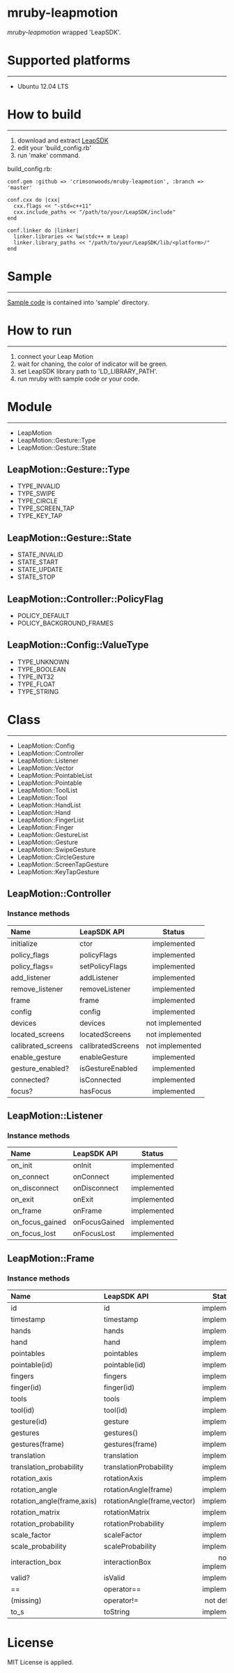 mruby-leapmotion
====

_mruby-leapmotion_ wrapped 'LeapSDK'.

# Supported platforms
----

- Ubuntu 12.04 LTS

# How to build
----

1. download and extract [LeapSDK](https://developer.leapmotion.com/downloads)
2. edit your 'build_config.rb'
3. run 'make' command.


build_config.rb:

    conf.gem :github => 'crimsonwoods/mruby-leapmotion', :branch => 'master'
    
    conf.cxx do |cxx|
      cxx.flags << "-std=c++11"
      cxx.include_paths << "/path/to/your/LeapSDK/include"
    end
    
    conf.linker do |linker|
      linker.libraries << %w(stdc++ m Leap)
      linker.library_paths << "/path/to/your/LeapSDK/lib/<platform>/"
    end


# Sample
----

[Sample code](/sample/leapmotion.rb) is contained into 'sample' directory.

# How to run
----

1. connect your Leap Motion
2. wait for chaning, the color of indicator will be green.
3. set LeapSDK library path to 'LD_LIBRARY_PATH'.
4. run mruby with sample code or your code.


# Module
----

- LeapMotion
- LeapMotion::Gesture::Type
- LeapMotion::Gesture::State

## LeapMotion::Gesture::Type

- TYPE_INVALID
- TYPE_SWIPE
- TYPE_CIRCLE
- TYPE_SCREEN_TAP
- TYPE_KEY_TAP

## LeapMotion::Gesture::State

- STATE_INVALID
- STATE_START
- STATE_UPDATE
- STATE_STOP

## LeapMotion::Controller::PolicyFlag

- POLICY_DEFAULT
- POLICY_BACKGROUND_FRAMES

## LeapMotion::Config::ValueType

- TYPE_UNKNOWN
- TYPE_BOOLEAN
- TYPE_INT32
- TYPE_FLOAT
- TYPE_STRING

# Class
----

- LeapMotion::Config
- LeapMotion::Controller
- LeapMotion::Listener
- LeapMotion::Vector
- LeapMotion::PointableList
- LeapMotion::Pointable
- LeapMotion::ToolList
- LeapMotion::Tool
- LeapMotion::HandList
- LeapMotion::Hand
- LeapMotion::FingerList
- LeapMotion::Finger
- LeapMotion::GestureList
- LeapMotion::Gesture
- LeapMotion::SwipeGesture
- LeapMotion::CircleGesture
- LeapMotion::ScreenTapGesture
- LeapMotion::KeyTapGesture

## LeapMotion::Controller

### Instance methods

|Name              |LeapSDK API      |Status         |
|:-----------------|:----------------|:-------------:|
|initialize        |ctor             |implemented    |
|policy_flags      |policyFlags      |implemented    |
|policy_flags=     |setPolicyFlags   |implemented    |
|add_listener      |addListener      |implemented    |
|remove_listener   |removeListener   |implemented    |
|frame             |frame            |implemented    |
|config            |config           |implemented    |
|devices           |devices          |not implemented|
|located_screens   |locatedScreens   |not implemented|
|calibrated_screens|calibratedScreens|not implemented|
|enable_gesture    |enableGesture    |implemented    |
|gesture_enabled?  |isGestureEnabled |implemented    |
|connected?        |isConnected      |implemented    |
|focus?            |hasFocus         |implemented    |

## LeapMotion::Listener

### Instance methods

|Name            |LeapSDK API      |Status         |
|:---------------|:----------------|:-------------:|
|on_init         |onInit           |implemented    |
|on_connect      |onConnect        |implemented    |
|on_disconnect   |onDisconnect     |implemented    |
|on_exit         |onExit           |implemented    |
|on_frame        |onFrame          |implemented    |
|on_focus_gained |onFocusGained    |implemented    |
|on_focus_lost   |onFocusLost      |implemented    |

## LeapMotion::Frame

### Instance methods

|Name                      |LeapSDK API                |Status         |
|:-------------------------|:--------------------------|:-------------:|
|id                        |id                         |implemented    |
|timestamp                 |timestamp                  |implemented    |
|hands                     |hands                      |implemented    |
|hand                      |hand                       |implemented    |
|pointables                |pointables                 |implemented    |
|pointable(id)             |pointable(id)              |implemented    |
|fingers                   |fingers                    |implemented    |
|finger(id)                |finger(id)                 |implemented    |
|tools                     |tools                      |implemented    |
|tool(id)                  |tool(id)                   |implemented    |
|gesture(id)               |gesture                    |implemented    |
|gestures                  |gestures()                 |implemented    |
|gestures(frame)           |gestures(frame)            |implemented    |
|translation               |translation                |implemented    |
|translation_probability   |translationProbability     |implemented    |
|rotation_axis             |rotationAxis               |implemented    |
|rotation_angle            |rotationAngle(frame)       |implemented    |
|rotation_angle(frame,axis)|rotationAngle(frame,vector)|implemented    |
|rotation_matrix           |rotationMatrix             |implemented    |
|rotation_probability      |rotationProbability        |implemented    |
|scale_factor              |scaleFactor                |implemented    |
|scale_probability         |scaleProbability           |implemented    |
|interaction_box           |interactionBox             |not implemented|
|valid?                    |isValid                    |implemented    |
|==                        |operator==                 |implemented    |
|(missing)                 |operator!=                 |not defined    |
|to_s                      |toString                   |implemented    |

# License

MIT License is applied.
